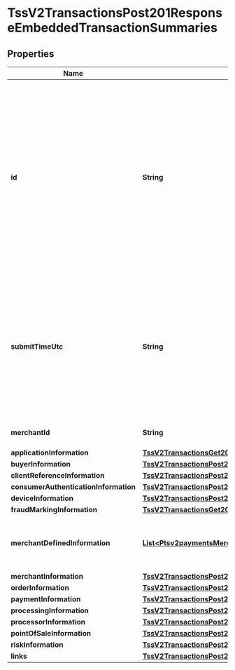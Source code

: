 
# TssV2TransactionsPost201ResponseEmbeddedTransactionSummaries

## Properties
Name | Type | Description | Notes
------------ | ------------- | ------------- | -------------
**id** | **String** | An unique identification number assigned by CyberSource to identify the submitted request. It is also appended to the endpoint of the resource.  On incremental authorizations, this value with be the same as the identification number returned in the original authorization response.  |  [optional]
**submitTimeUtc** | **String** | Time of request in UTC. Format: &#x60;YYYY-MM-DDThh:mm:ssZ&#x60; Example &#x60;2016-08-11T22:47:57Z&#x60; equals August 11, 2016, at 22:47:57 (10:47:57 p.m.). The &#x60;T&#x60; separates the date and the time. The &#x60;Z&#x60; indicates UTC.  |  [optional]
**merchantId** | **String** | Your CyberSource merchant ID. |  [optional]
**applicationInformation** | [**TssV2TransactionsGet200ResponseApplicationInformation**](TssV2TransactionsGet200ResponseApplicationInformation.md) |  |  [optional]
**buyerInformation** | [**TssV2TransactionsPost201ResponseEmbeddedBuyerInformation**](TssV2TransactionsPost201ResponseEmbeddedBuyerInformation.md) |  |  [optional]
**clientReferenceInformation** | [**TssV2TransactionsPost201ResponseEmbeddedClientReferenceInformation**](TssV2TransactionsPost201ResponseEmbeddedClientReferenceInformation.md) |  |  [optional]
**consumerAuthenticationInformation** | [**TssV2TransactionsPost201ResponseEmbeddedConsumerAuthenticationInformation**](TssV2TransactionsPost201ResponseEmbeddedConsumerAuthenticationInformation.md) |  |  [optional]
**deviceInformation** | [**TssV2TransactionsPost201ResponseEmbeddedDeviceInformation**](TssV2TransactionsPost201ResponseEmbeddedDeviceInformation.md) |  |  [optional]
**fraudMarkingInformation** | [**TssV2TransactionsGet200ResponseFraudMarkingInformation**](TssV2TransactionsGet200ResponseFraudMarkingInformation.md) |  |  [optional]
**merchantDefinedInformation** | [**List&lt;Ptsv2paymentsMerchantDefinedInformation&gt;**](Ptsv2paymentsMerchantDefinedInformation.md) | The object containing the custom data that the merchant defines.  |  [optional]
**merchantInformation** | [**TssV2TransactionsPost201ResponseEmbeddedMerchantInformation**](TssV2TransactionsPost201ResponseEmbeddedMerchantInformation.md) |  |  [optional]
**orderInformation** | [**TssV2TransactionsPost201ResponseEmbeddedOrderInformation**](TssV2TransactionsPost201ResponseEmbeddedOrderInformation.md) |  |  [optional]
**paymentInformation** | [**TssV2TransactionsPost201ResponseEmbeddedPaymentInformation**](TssV2TransactionsPost201ResponseEmbeddedPaymentInformation.md) |  |  [optional]
**processingInformation** | [**TssV2TransactionsPost201ResponseEmbeddedProcessingInformation**](TssV2TransactionsPost201ResponseEmbeddedProcessingInformation.md) |  |  [optional]
**processorInformation** | [**TssV2TransactionsPost201ResponseEmbeddedProcessorInformation**](TssV2TransactionsPost201ResponseEmbeddedProcessorInformation.md) |  |  [optional]
**pointOfSaleInformation** | [**TssV2TransactionsPost201ResponseEmbeddedPointOfSaleInformation**](TssV2TransactionsPost201ResponseEmbeddedPointOfSaleInformation.md) |  |  [optional]
**riskInformation** | [**TssV2TransactionsPost201ResponseEmbeddedRiskInformation**](TssV2TransactionsPost201ResponseEmbeddedRiskInformation.md) |  |  [optional]
**links** | [**TssV2TransactionsPost201ResponseEmbeddedLinks**](TssV2TransactionsPost201ResponseEmbeddedLinks.md) |  |  [optional]



